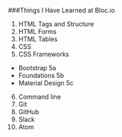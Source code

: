 ###Things I Have Learned at Bloc.io

1. HTML Tags and Structure
2. HTML Forms
3. HTML Tables
4. CSS
5. CSS Frameworks
  * Bootstrap 5a
  * Foundations 5b
  * Material Design 5c
6. Command line
7. Git
8. GitHub
9. Slack
10. Atom
